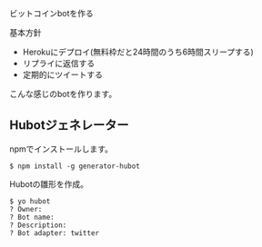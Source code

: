 ビットコインbotを作る

基本方針

- Herokuにデプロイ(無料枠だと24時間のうち6時間スリープする)
- リプライに返信する
- 定期的にツイートする

こんな感じのbotを作ります。

## Hubotジェネレーター

npmでインストールします。
```
$ npm install -g generator-hubot
```

Hubotの雛形を作成。
```
$ yo hubot
? Owner:
? Bot name:
? Description:
? Bot adapter: twitter
```
